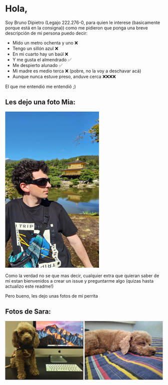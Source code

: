 # Hola,
Soy Bruno Dipietro (Legajo 222.276-0, para quien le interese (basicamente porque está en la consigna)) como me pidieron que ponga una breve descripción de mi persona puedo decir:

- Mido un metro ochenta y uno ❌
- Tengo un sillón azul ❌
- En mi cuarto hay un baúl ❌
- Y me gusta el almendrado ✅
- Me despierto alunado ✅
- Mi madre es medio terca ❌ (pobre, no la voy a deschavar acá)
- Aunque nunca estuve preso, anduve cerca ❌❌❌❌

El que me entendió me entendió ;)

## Les dejo una foto Mia:
<img src="fotoyop.jpeg" width="300" height="500"/>

Como la verdad no se que mas decir, cualquier extra que quieran saber de mí estan bienvenidos a crear un issue y preguntarme algo (quizas hasta actualizo este readme!)

Pero bueno, les dejo unas fotos de mi perrita 

## Fotos de Sara:
<img src="sara1.jpeg" width="250"/> <img src="sara2.jpeg" width="250"/> 
